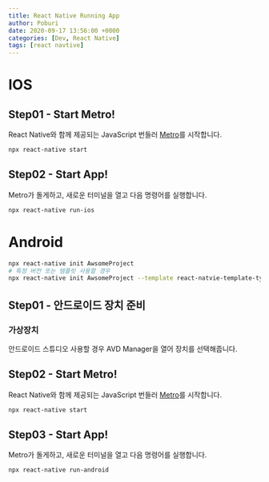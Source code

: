 ```yaml
---
title: React Native Running App
author: Poburi
date: 2020-09-17 13:56:00 +0000
categories: [Dev, React Native]
tags: [react navtive]
---
```


# IOS

## Step01 - Start Metro!

React Native와 함께 제공되는 JavaScript 번들러 [Metro](https://facebook.github.io/metro/docs/concepts/)를 시작합니다.

```bash
npx react-native start
```

## Step02 - Start App!

Metro가 돌게하고, 새로운 터미널을 열고 다음 명령어를 실행합니다.

```bash
npx react-native run-ios
```


# Android

```bash
npx react-native init AwsomeProject
# 특정 버전 또는 템플릿 사용할 경우
npx react-native init AwsomeProject --template react-natvie-template-typescript
```

## Step01 - 안드로이드 장치 준비

### 가상장치

안드로이드 스튜디오 사용할 경우 AVD Manager을 열어 장치를 선택해줍니다.


## Step02 - Start Metro!

React Native와 함께 제공되는 JavaScript 번들러 [Metro](https://facebook.github.io/metro/docs/concepts/)를 시작합니다.

```bash
npx react-native start
```

## Step03 - Start App!

Metro가 돌게하고, 새로운 터미널을 열고 다음 명령어를 실행합니다.

```bash
npx react-native run-android
```